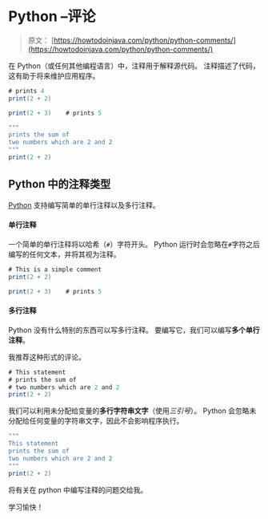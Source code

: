# Python –评论

> 原文： [https://howtodoinjava.com/python/python-comments/](https://howtodoinjava.com/python/python-comments/)

在 Python（或任何其他编程语言）中，注释用于解释源代码。 注释描述了代码，这有助于将来维护应用程序。

```java
# prints 4
print(2 + 2)

print(2 + 3)	# prints 5

"""
prints the sum of
two numbers which are 2 and 2
"""
print(2 + 2)

```

## Python 中的注释类型

[Python](https://howtodoinjava.com/python-tutorial/) 支持编写简单的单行注释以及多行注释。

#### 单行注释

一个简单的单行注释将以哈希（`#`）字符开头。 Python 运行时会忽略在`#`字符之后编写的任何文本，并将其视为注释。

```java
# This is a simple comment
print(2 + 2)

print(2 + 3)	# prints 5

```

#### 多行注释

Python 没有什么特别的东西可以写多行注释。 要编写它，我们可以编写**多个单行注释**。

我推荐这种形式的评论。

```java
# This statement
# prints the sum of
# two numbers which are 2 and 2
print(2 + 2)

```

我们可以利用未分配给变量的**多行字符串文字**（使用*三引号*）。 Python 会忽略未分配给任何变量的字符串文字，因此不会影响程序执行。

```java
"""
This statement
prints the sum of
two numbers which are 2 and 2
"""
print(2 + 2)

```

将有关在 python 中编写注释的问题交给我。

学习愉快！
